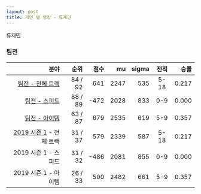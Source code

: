 ```yaml
---
layout: post
title: 개인 별 랭킹 - 류재민
---
```


류재민


### 팀전

| 분야 | 순위 | 점수 | mu | sigma | 전적 | 승률 |
|---:|---:|---:|---:|---:|:---:|---:|
| [팀전 - 전체 트랙](../team-full) | 84 / 92 | 641 | 2247 | 535 | 5-18 | 0.217 |
| [팀전 - 스피드](../team-speed) | 88 / 89 | -472 | 2028 | 833 | 0-9 | 0.000 |
| [팀전 - 아이템](../team-item) | 63 / 87 | 679 | 2535 | 619 | 5-9 | 0.357 |
| [2019 시즌 1](../teams-t2019_1) - 전체 트랙 | 31 / 37 | 579 | 2339 | 587 | 5-18 | 0.217 |
| 2019 시즌 1 - 스피드 | 31 / 32 | -486 | 2081 | 855 | 0-9 | 0.000 |
| 2019 시즌 1 - 아이템 | 26 / 33 | 500 | 2482 | 661 | 5-9 | 0.357 |
